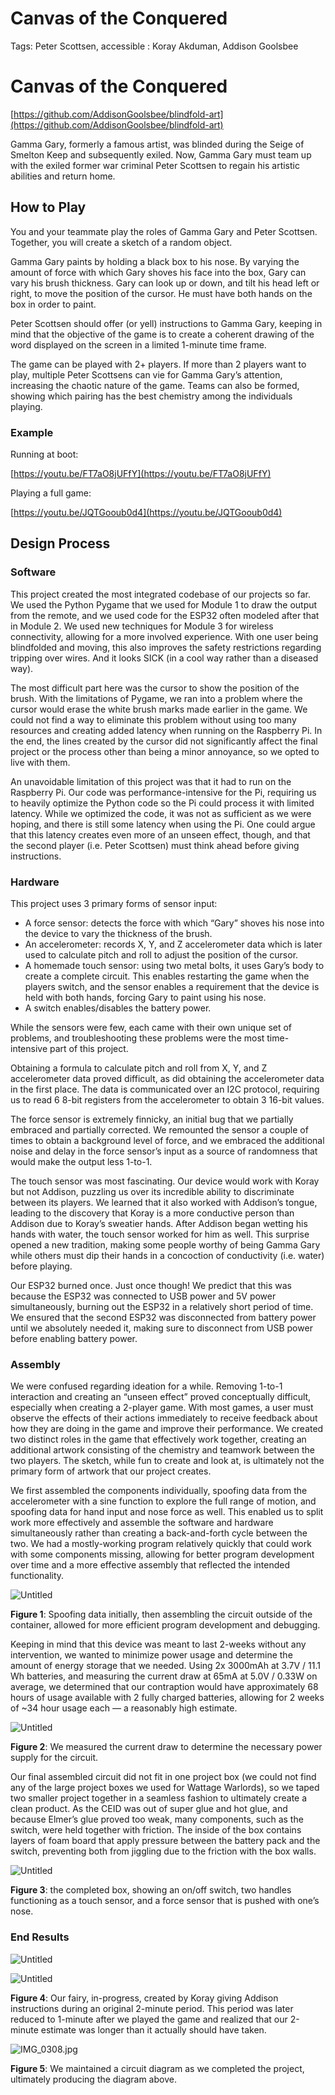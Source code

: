 # Canvas of the Conquered

Tags: Peter Scottsen, accessible
: Koray Akduman, Addison Goolsbee

# Canvas of the Conquered

[https://github.com/AddisonGoolsbee/blindfold-art](https://github.com/AddisonGoolsbee/blindfold-art)

Gamma Gary, formerly a famous artist, was blinded during the Seige of Smelton Keep and subsequently exiled. Now, Gamma Gary must team up with the exiled former war criminal Peter Scottsen to regain his artistic abilities and return home.

## How to Play

You and your teammate play the roles of Gamma Gary and Peter Scottsen. Together, you will create a sketch of a random object.

Gamma Gary paints by holding a black box to his nose. By varying the amount of force with which Gary shoves his face into the box, Gary can vary his brush thickness. Gary can look up or down, and tilt his head left or right, to move the position of the cursor. He must have both hands on the box in order to paint.

Peter Scottsen should offer (or yell) instructions to Gamma Gary, keeping in mind that the objective of the game is to create a coherent drawing of the word displayed on the screen in a limited 1-minute time frame.

The game can be played with 2+ players. If more than 2 players want to play, multiple Peter Scottsens can vie for Gamma Gary’s attention, increasing the chaotic nature of the game. Teams can also be formed, showing which pairing has the best chemistry among the individuals playing.

### Example

Running at boot:

[https://youtu.be/FT7aO8jUFfY](https://youtu.be/FT7aO8jUFfY)

Playing a full game:

[https://youtu.be/JQTGooub0d4](https://youtu.be/JQTGooub0d4)

## Design Process

### Software

This project created the most integrated codebase of our projects so far. We used the Python Pygame that we used for Module 1 to draw the output from the remote, and we used code for the ESP32 often modeled after that in Module 2. We used new techniques for Module 3 for wireless connectivity, allowing for a more involved experience. With one user being blindfolded and moving, this also improves the safety restrictions regarding tripping over wires. And it looks SICK (in a cool way rather than a diseased way).

The most difficult part here was the cursor to show the position of the brush. With the limitations of Pygame, we ran into a problem where the cursor would erase the white brush marks made earlier in the game. We could not find a way to eliminate this problem without using too many resources and creating added latency when running on the Raspberry Pi. In the end, the lines created by the cursor did not significantly affect the final project or the process other than being a minor annoyance, so we opted to live with them.

An unavoidable limitation of this project was that it had to run on the Raspberry Pi. Our code was performance-intensive for the Pi, requiring us to heavily optimize the Python code so the Pi could process it with limited latency. While we optimized the code, it was not as sufficient as we were hoping, and there is still some latency when using the Pi. One could argue that this latency creates even more of an unseen effect, though, and that the second player (i.e. Peter Scottsen) must think ahead before giving instructions.

### Hardware

This project uses 3 primary forms of sensor input:

- A force sensor: detects the force with which “Gary” shoves his nose into the device to vary the thickness of the brush.
- An accelerometer: records X, Y, and Z accelerometer data which is later used to calculate pitch and roll to adjust the position of the cursor.
- A homemade touch sensor: using two metal bolts, it uses Gary’s body to create a complete circuit. This enables restarting the game when the players switch, and the sensor enables a requirement that the device is held with both hands, forcing Gary to paint using his nose.
- A switch enables/disables the battery power.

While the sensors were few, each came with their own unique set of problems, and troubleshooting these problems were the most time-intensive part of this project.

Obtaining a formula to calculate pitch and roll from X, Y, and Z accelerometer data proved difficult, as did obtaining the accelerometer data in the first place. The data is communicated over an I2C protocol, requiring us to read 6 8-bit registers from the accelerometer to obtain 3 16-bit values.

The force sensor is extremely finnicky, an initial bug that we partially embraced and partially corrected. We remounted the sensor a couple of times to obtain a background level of force, and we embraced the additional noise and delay in the force sensor’s input as a source of randomness that would make the output less 1-to-1.

The touch sensor was most fascinating. Our device would work with Koray but not Addison, puzzling us over its incredible ability to discriminate between its players. We learned that it also worked with Addison’s tongue, leading to the discovery that Koray is a more conductive person than Addison due to Koray’s sweatier hands. After Addison began wetting his hands with water, the touch sensor worked for him as well. This surprise opened a new tradition, making some people worthy of being Gamma Gary while others must dip their hands in a concoction of conductivity (i.e. water) before playing.

Our ESP32 burned once. Just once though! We predict that this was because the ESP32 was connected to USB power and 5V power simultaneously, burning out the ESP32 in a relatively short period of time. We ensured that the second ESP32 was disconnected from battery power until we absolutely needed it, making sure to disconnect from USB power before enabling battery power.

### Assembly

We were confused regarding ideation for a while. Removing 1-to-1 interaction and creating an “unseen effect” proved conceptually difficult, especially when creating a 2-player game. With most games, a user must observe the effects of their actions immediately to receive feedback about how they are doing in the game and improve their performance. We created two distinct roles in the game that effectively work together, creating an additional artwork consisting of the chemistry and teamwork between the two players. The sketch, while fun to create and look at, is ultimately not the primary form of artwork that our project creates.

We first assembled the components individually, spoofing data from the accelerometer with a sine function to explore the full range of motion, and spoofing data for hand input and nose force as well. This enabled us to split work more effectively and assemble the software and hardware simultaneously rather than creating a back-and-forth cycle between the two. We had a mostly-working program relatively quickly that could work with some components missing, allowing for better program development over time and a more effective assembly that reflected the intended functionality.

![Untitled](Canvas%20of%20the%20Conquered%209649b32d6a8e400ab6980500b9ba77a7/Untitled.png)

**Figure 1**: Spoofing data initially, then assembling the circuit outside of the container, allowed for more efficient program development and debugging.

Keeping in mind that this device was meant to last 2-weeks without any intervention, we wanted to minimize power usage and determine the amount of energy storage that we needed. Using 2x 3000mAh at 3.7V / 11.1 Wh batteries, and measuring the current draw at 65mA at 5.0V / 0.33W  on average, we determined that our contraption would have approximately 68 hours of usage available with 2 fully charged batteries, allowing for 2 weeks of ~34 hour usage each — a reasonably high estimate.

![Untitled](Canvas%20of%20the%20Conquered%209649b32d6a8e400ab6980500b9ba77a7/Untitled%201.png)

**Figure 2**: We measured the current draw to determine the necessary power supply for the circuit.

Our final assembled circuit did not fit in one project box (we could not find any of the large project boxes we used for Wattage Warlords), so we taped two smaller project together in a seamless fashion to ultimately create a clean product. As the CEID was out of super glue and hot glue, and because Elmer’s glue proved too weak, many components, such as the switch, were held together with friction. The inside of the box contains layers of foam board that apply pressure between the battery pack and the switch, preventing both from jiggling due to the friction with the box walls.

![Untitled](Canvas%20of%20the%20Conquered%209649b32d6a8e400ab6980500b9ba77a7/Untitled%202.png)

**Figure 3**: the completed box, showing an on/off switch, two handles functioning as a touch sensor, and a force sensor that is pushed with one’s nose.

### End Results

![Untitled](Canvas%20of%20the%20Conquered%209649b32d6a8e400ab6980500b9ba77a7/Untitled%203.png)

![Untitled](Canvas%20of%20the%20Conquered%209649b32d6a8e400ab6980500b9ba77a7/Untitled%204.png)

**Figure 4**: Our fairy, in-progress, created by Koray giving Addison instructions during an original 2-minute period. This period was later reduced to 1-minute after we played the game and realized that our 2-minute estimate was longer than it actually should have taken.

![IMG_0308.jpg](Canvas%20of%20the%20Conquered%209649b32d6a8e400ab6980500b9ba77a7/IMG_0308.jpg)

****************Figure 5****************: We maintained a circuit diagram as we completed the project, ultimately producing the diagram above.